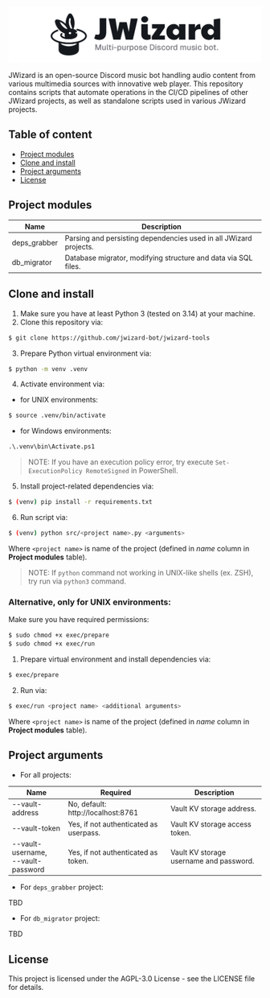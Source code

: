 ![](.github/banner.png)

JWizard is an open-source Discord music bot handling audio content from various multimedia sources with innovative web
player. This repository contains scripts that automate operations in the CI/CD pipelines of other JWizard projects, as
well as standalone scripts used in various JWizard projects.

## Table of content

* [Project modules](#project-modules)
* [Clone and install](#clone-and-install)
* [Project arguments](#project-arguments)
* [License](#license)

## Project modules

| Name         | Description                                                       |
|--------------|-------------------------------------------------------------------|
| deps_grabber | Parsing and persisting dependencies used in all JWizard projects. |
| db_migrator  | Database migrator, modifying structure and data via SQL files.    |

## Clone and install

1. Make sure you have at least Python 3 (tested on 3.14) at your machine.
2. Clone this repository via:

```bash
$ git clone https://github.com/jwizard-bot/jwizard-tools
```

3. Prepare Python virtual environment via:

```bash
$ python -m venv .venv
```

4. Activate environment via:

* for UNIX environments:

```bash
$ source .venv/bin/activate
```

* for Windows environments:

```cmd
.\.venv\bin\Activate.ps1
```

> NOTE: If you have an execution policy error, try execute `Set-ExecutionPolicy RemoteSigned` in PowerShell.

5. Install project-related dependencies via:

```bash
$ (venv) pip install -r requirements.txt
```

6. Run script via:

```bash
$ (venv) python src/<project name>.py <arguments>
```

Where `<project name>` is name of the project (defined in *name* column in **Project modules** table).

> NOTE: If `python` command not working in UNIX-like shells (ex. ZSH), try run via `python3` command.

### Alternative, only for UNIX environments:

Make sure you have required permissions:

```bash
$ sudo chmod +x exec/prepare
$ sudo chmod +x exec/run
```

1. Prepare virtual environment and install dependencies via:

```bash
$ exec/prepare
```

2. Run via:

```bash
$ exec/run <project name> <additional arguments>
```

Where `<project name>` is name of the project (defined in *name* column in **Project modules** table).

## Project arguments

* For all projects:

<table>
  <thead>
    <tr>
      <th>Name</th>
      <th>Required</th>
      <th>Description</th>
    </tr>
  </thead>
  <tbody>
    <tr>
      <td>--vault-address</td>
      <td>No, default: http://localhost:8761</td>
      <td>Vault KV storage address.</td>
    </tr>
    <tr>
      <td>--vault-token</td>
      <td>Yes, if not authenticated as userpass.</td>
      <td>Vault KV storage access token.</td>
    </tr>
    <tr>
      <td rowspan="2">--vault-username, <br> --vault-password</td>
      <td>Yes, if not authenticated as token.</td>
      <td>Vault KV storage username and password.</td>
    </tr>
  </tbody>
</table>

* For `deps_grabber` project:

TBD

* For `db_migrator` project:

TBD

## License

This project is licensed under the AGPL-3.0 License - see the LICENSE file for details.
